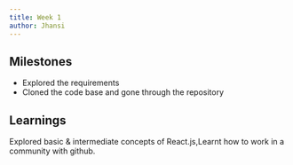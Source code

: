 ```yaml
---
title: Week 1
author: Jhansi  
---
```


## Milestones
- Explored the requirements 
- Cloned the code base and gone through the repository 

## Learnings
Explored basic & intermediate concepts of React.js,Learnt how to work in a community with github.
